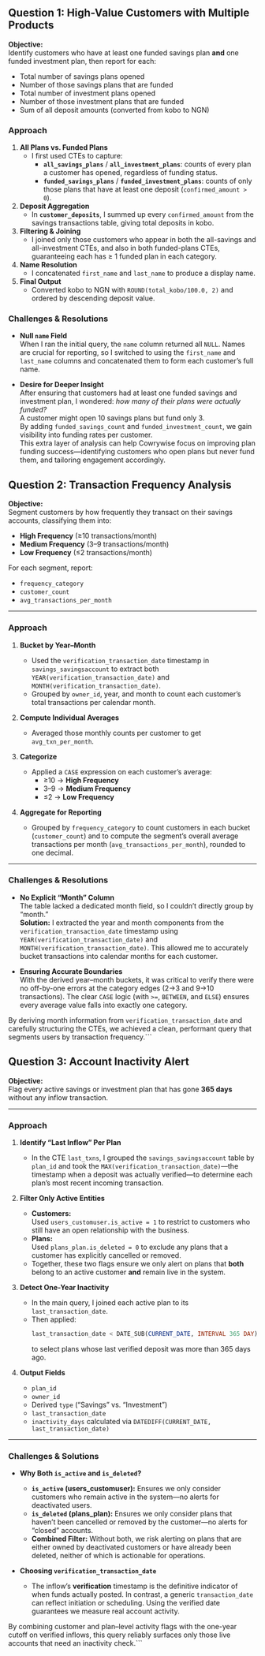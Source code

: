 ## Question 1: High-Value Customers with Multiple Products

**Objective:**  
Identify customers who have at least one funded savings plan **and** one funded investment plan, then report for each:
- Total number of savings plans opened
- Number of those savings plans that are funded
- Total number of investment plans opened
- Number of those investment plans that are funded
- Sum of all deposit amounts (converted from kobo to NGN)

### Approach

1. **All Plans vs. Funded Plans**  
   - I first used CTEs to capture:
     - **`all_savings_plans`** / **`all_investment_plans`**: counts of every plan a customer has opened, regardless of funding status.
     - **`funded_savings_plans`** / **`funded_investment_plans`**: counts of only those plans that have at least one deposit (`confirmed_amount > 0`).
2. **Deposit Aggregation**  
   - In **`customer_deposits`**, I summed up every `confirmed_amount` from the savings transactions table, giving total deposits in kobo.
3. **Filtering & Joining**  
   - I joined only those customers who appear in both the all-savings and all-investment CTEs, and also in both funded-plans CTEs, guaranteeing each has ≥ 1 funded plan in each category.
4. **Name Resolution**  
   - I concatenated `first_name` and `last_name` to produce a display name.
5. **Final Output**  
   - Converted kobo to NGN with `ROUND(total_kobo/100.0, 2)` and ordered by descending deposit value.

### Challenges & Resolutions

- **Null `name` Field**  
  When I ran the initial query, the `name` column returned all `NULL`. Names are crucial for reporting, so I switched to using the `first_name` and `last_name` columns and concatenated them to form each customer’s full name.

- **Desire for Deeper Insight**  
  After ensuring that customers had at least one funded savings and investment plan, I wondered: _how many of their plans were actually funded?_  
  A customer might open 10 savings plans but fund only 3.  
  By adding `funded_savings_count` and `funded_investment_count`, we gain visibility into funding rates per customer.  
  This extra layer of analysis can help Cowrywise focus on improving plan funding success—identifying customers who open plans but never fund them, and tailoring engagement accordingly.





## Question 2: Transaction Frequency Analysis

**Objective:**  
Segment customers by how frequently they transact on their savings accounts, classifying them into:
- **High Frequency** (≥10 transactions/month)  
- **Medium Frequency** (3–9 transactions/month)  
- **Low Frequency** (≤2 transactions/month)  

For each segment, report:
- `frequency_category`
- `customer_count`
- `avg_transactions_per_month`

---

### Approach

1. **Bucket by Year–Month**  
   - Used the `verification_transaction_date` timestamp in `savings_savingsaccount` to extract both `YEAR(verification_transaction_date)` and `MONTH(verification_transaction_date)`.  
   - Grouped by `owner_id`, year, and month to count each customer’s total transactions per calendar month.

2. **Compute Individual Averages**  
   - Averaged those monthly counts per customer to get `avg_txn_per_month`.  

3. **Categorize**  
   - Applied a `CASE` expression on each customer’s average:
     - ≥10 → **High Frequency**  
     - 3–9 → **Medium Frequency**  
     - ≤2 → **Low Frequency**  

4. **Aggregate for Reporting**  
   - Grouped by `frequency_category` to count customers in each bucket (`customer_count`) and to compute the segment’s overall average transactions per month (`avg_transactions_per_month`), rounded to one decimal.

---

### Challenges & Resolutions

- **No Explicit “Month” Column**  
  The table lacked a dedicated month field, so I couldn’t directly group by “month.”  
  **Solution:** I extracted the year and month components from the `verification_transaction_date` timestamp using `YEAR(verification_transaction_date)` and `MONTH(verification_transaction_date)`. This allowed me to accurately bucket transactions into calendar months for each customer.

- **Ensuring Accurate Boundaries**  
  With the derived year–month buckets, it was critical to verify there were no off-by-one errors at the category edges (2→3 and 9→10 transactions). The clear `CASE` logic (with `>=`, `BETWEEN`, and `ELSE`) ensures every average value falls into exactly one category.

By deriving month information from `verification_transaction_date` and carefully structuring the CTEs, we achieved a clean, performant query that segments users by transaction frequency.```


## Question 3: Account Inactivity Alert

**Objective:**  
Flag every active savings or investment plan that has gone **365 days** without any inflow transaction.

---

### Approach

1. **Identify “Last Inflow” Per Plan**  
   - In the CTE `last_txns`, I grouped the `savings_savingsaccount` table by `plan_id` and took the `MAX(verification_transaction_date)`—the timestamp when a deposit was actually verified—to determine each plan’s most recent incoming transaction.

2. **Filter Only Active Entities**  
   - **Customers:**  
     Used `users_customuser.is_active = 1` to restrict to customers who still have an open relationship with the business.  
   - **Plans:**  
     Used `plans_plan.is_deleted = 0` to exclude any plans that a customer has explicitly cancelled or removed.  
   - Together, these two flags ensure we only alert on plans that **both** belong to an active customer **and** remain live in the system.

3. **Detect One-Year Inactivity**  
   - In the main query, I joined each active plan to its `last_transaction_date`.  
   - Then applied:  
     ```sql
     last_transaction_date < DATE_SUB(CURRENT_DATE, INTERVAL 365 DAY)
     ```  
     to select plans whose last verified deposit was more than 365 days ago.

4. **Output Fields**  
   - `plan_id`  
   - `owner_id`  
   - Derived `type` (“Savings” vs. “Investment”)  
   - `last_transaction_date`  
   - `inactivity_days` calculated via `DATEDIFF(CURRENT_DATE, last_transaction_date)`

---

### Challenges & Solutions

- **Why Both `is_active` and `is_deleted`?**  
  - **`is_active` (users_customuser):** Ensures we only consider customers who remain active in the system—no alerts for deactivated users.  
  - **`is_deleted` (plans_plan):** Ensures we only consider plans that haven’t been cancelled or removed by the customer—no alerts for “closed” accounts.  
  - **Combined Filter:** Without both, we risk alerting on plans that are either owned by deactivated customers or have already been deleted, neither of which is actionable for operations.

- **Choosing `verification_transaction_date`**  
  - The inflow’s **verification** timestamp is the definitive indicator of when funds actually posted. In contrast, a generic `transaction_date` can reflect initiation or scheduling. Using the verified date guarantees we measure real account activity.

By combining customer and plan–level activity flags with the one-year cutoff on verified inflows, this query reliably surfaces only those live accounts that need an inactivity check.```


